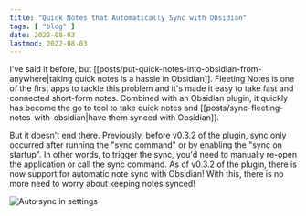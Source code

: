 ```yaml
---
title: "Quick Notes that Automatically Sync with Obsidian"
tags: [ "blog" ]
date: 2022-08-03
lastmod: 2022-08-03
---
```

I've said it before, but [[posts/put-quick-notes-into-obsidian-from-anywhere|taking quick notes is a hassle in Obsidian]]. Fleeting Notes is one of the first apps to tackle this problem and it's made it easy to take fast and connected short-form notes. Combined with an Obsidian plugin, it quickly has become the go to tool to take quick notes and [[posts/sync-fleeting-notes-with-obsidian|have them synced with Obsidian]].

But it doesn't end there. Previously, before v0.3.2 of the plugin, sync only occurred after running the "sync command" or by enabling the "sync on startup". In other words, to trigger the sync, you'd need to manually re-open the application or call the sync command. As of v0.3.2 of the plugin, there is now support for automatic note sync with Obsidian! With this, there is no more need to worry about keeping notes synced!

![Auto sync in settings](posts/img/auto-sync-fleeting-notes.png)